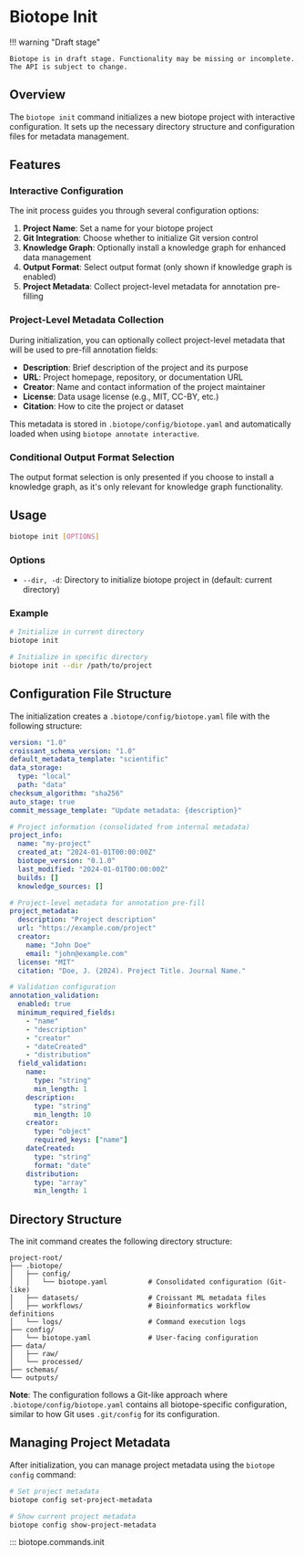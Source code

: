 # Biotope Init

!!! warning "Draft stage"

    Biotope is in draft stage. Functionality may be missing or incomplete.
    The API is subject to change.

## Overview

The `biotope init` command initializes a new biotope project with interactive configuration. It sets up the necessary directory structure and configuration files for metadata management.

## Features

### Interactive Configuration

The init process guides you through several configuration options:

1. **Project Name**: Set a name for your biotope project
2. **Git Integration**: Choose whether to initialize Git version control
3. **Knowledge Graph**: Optionally install a knowledge graph for enhanced data management
4. **Output Format**: Select output format (only shown if knowledge graph is enabled)
5. **Project Metadata**: Collect project-level metadata for annotation pre-filling

### Project-Level Metadata Collection

During initialization, you can optionally collect project-level metadata that will be used to pre-fill annotation fields:

- **Description**: Brief description of the project and its purpose
- **URL**: Project homepage, repository, or documentation URL
- **Creator**: Name and contact information of the project maintainer
- **License**: Data usage license (e.g., MIT, CC-BY, etc.)
- **Citation**: How to cite the project or dataset

This metadata is stored in `.biotope/config/biotope.yaml` and automatically loaded when using `biotope annotate interactive`.

### Conditional Output Format Selection

The output format selection is only presented if you choose to install a knowledge graph, as it's only relevant for knowledge graph functionality.

## Usage

```bash
biotope init [OPTIONS]
```

### Options

- `--dir, -d`: Directory to initialize biotope project in (default: current directory)

### Example

```bash
# Initialize in current directory
biotope init

# Initialize in specific directory
biotope init --dir /path/to/project
```

## Configuration File Structure

The initialization creates a `.biotope/config/biotope.yaml` file with the following structure:

```yaml
version: "1.0"
croissant_schema_version: "1.0"
default_metadata_template: "scientific"
data_storage:
  type: "local"
  path: "data"
checksum_algorithm: "sha256"
auto_stage: true
commit_message_template: "Update metadata: {description}"

# Project information (consolidated from internal metadata)
project_info:
  name: "my-project"
  created_at: "2024-01-01T00:00:00Z"
  biotope_version: "0.1.0"
  last_modified: "2024-01-01T00:00:00Z"
  builds: []
  knowledge_sources: []

# Project-level metadata for annotation pre-fill
project_metadata:
  description: "Project description"
  url: "https://example.com/project"
  creator:
    name: "John Doe"
    email: "john@example.com"
  license: "MIT"
  citation: "Doe, J. (2024). Project Title. Journal Name."

# Validation configuration
annotation_validation:
  enabled: true
  minimum_required_fields:
    - "name"
    - "description"
    - "creator"
    - "dateCreated"
    - "distribution"
  field_validation:
    name:
      type: "string"
      min_length: 1
    description:
      type: "string"
      min_length: 10
    creator:
      type: "object"
      required_keys: ["name"]
    dateCreated:
      type: "string"
      format: "date"
    distribution:
      type: "array"
      min_length: 1
```

## Directory Structure

The init command creates the following directory structure:

```
project-root/
├── .biotope/
│   ├── config/
│   │   └── biotope.yaml          # Consolidated configuration (Git-like)
│   ├── datasets/                 # Croissant ML metadata files
│   ├── workflows/                # Bioinformatics workflow definitions
│   └── logs/                     # Command execution logs
├── config/
│   └── biotope.yaml              # User-facing configuration
├── data/
│   ├── raw/
│   └── processed/
├── schemas/
└── outputs/
```

**Note**: The configuration follows a Git-like approach where `.biotope/config/biotope.yaml` contains all biotope-specific configuration, similar to how Git uses `.git/config` for its configuration.

## Managing Project Metadata

After initialization, you can manage project metadata using the `biotope config` command:

```bash
# Set project metadata
biotope config set-project-metadata

# Show current project metadata
biotope config show-project-metadata
```

::: biotope.commands.init

